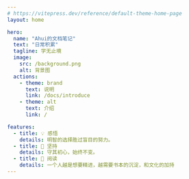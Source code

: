 ```yaml
---
# https://vitepress.dev/reference/default-theme-home-page
layout: home

hero:
  name: "Ahui的文档笔记"
  text: "日常积累"
  tagline: 学无止境
  image:
    src: /background.png
    alt: 背景图
  actions:
    - theme: brand
      text: 说明
      link: /docs/introduce
    - theme: alt
      text: 介绍
      link: /

features:
  - title: 💡 感悟
    details: 明智的选择胜过盲目的努力。
  - title: 🧗 坚持
    details: 守其初心，始终不变。
  - title: 📝 阅读
    details: 一个人越是想要精进，越需要书本的沉淀，和文化的加持
---
```

